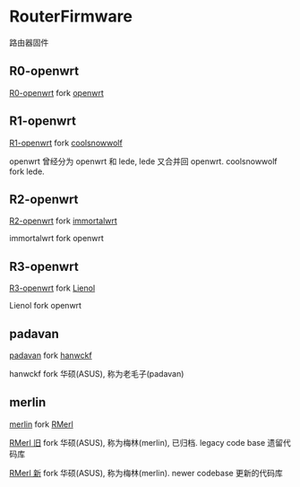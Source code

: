 # RouterFirmware
路由器固件

## R0-openwrt
  [R0-openwrt](https://github.com/bombcrazy/R0-openwrt) fork [openwrt](https://github.com/openwrt/openwrt)

## R1-openwrt
  [R1-openwrt](https://github.com/bombcrazy/R1-openwrt) fork [coolsnowwolf](https://github.com/coolsnowwolf/lede)

  openwrt 曾经分为 openwrt 和 lede, lede 又合并回 openwrt. coolsnowwolf fork lede.

## R2-openwrt
  [R2-openwrt](https://github.com/bombcrazy/R2-openwrt) fork [immortalwrt](https://github.com/immortalwrt/immortalwrt)

  immortalwrt fork openwrt

## R3-openwrt
  [R3-openwrt](https://github.com/bombcrazy/R3-openwrt) fork [Lienol](https://github.com/Lienol/openwrt)

  Lienol fork openwrt

## padavan
  [padavan](https://github.com/bombcrazy/padavan) fork [hanwckf](https://github.com/hanwckf/rt-n56u)
  
  hanwckf fork 华硕(ASUS), 称为老毛子(padavan)

## merlin 
  [merlin](https://github.com/bombcrazy/merlin) fork [RMerl](https://github.com/RMerl/asuswrt-merlin.ng)

  [RMerl 旧](https://github.com/RMerl/asuswrt-merlin) fork 华硕(ASUS), 称为梅林(merlin), 已归档. legacy code base 遗留代码库

  [RMerl 新](https://github.com/RMerl/asuswrt-merlin.ng) fork 华硕(ASUS), 称为梅林(merlin). newer codebase 更新的代码库
